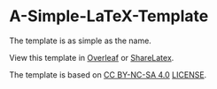 # A-Simple-LaTeX-Template

The template is as simple as the name.

View this template in [Overleaf](https://cn.overleaf.com/read/mxmypkyfrzpz) or [ShareLatex](https://latex.sjtu.edu.cn/read/ndjrkpksrfzn).

The template is based on [CC BY-NC-SA 4.0](http://creativecommons.org/licenses/by-nc-sa/4.0/) [LICENSE](https://github.com/JamesZhutheThird/A-Simple-LaTeX-Template/edit/main/LICENSE).
